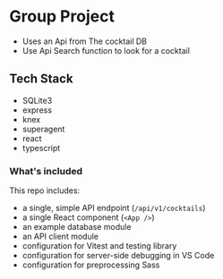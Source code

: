# Group Project

* Uses an Api from The cocktail DB
* Use Api Search function to look for a cocktail

## Tech Stack

* SQLite3
* express
* knex
* superagent
* react
* typescript


### What's included

This repo includes:

* a single, simple API endpoint (`/api/v1/cocktails`)
* a single React component (`<App />`)
* an example database module 
* an API client module 
* configuration for Vitest and testing library
* configuration for server-side debugging in VS Code
* configuration for preprocessing Sass

